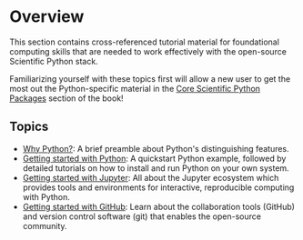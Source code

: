 # Overview

This section contains cross-referenced tutorial material for foundational computing skills that are needed to work effectively with the open-source Scientific Python stack.

Familiarizing yourself with these topics first will allow a new user to get the most out the Python-specific material in the [Core Scientific Python Packages](../core/overview) section of the book!

## Topics

- [Why Python?](why-python): A brief preamble about Python's distinguishing features.
- [Getting started with Python](getting-started-python): A quickstart Python example, followed by detailed tutorials on how to install and run Python on your own system.
- [Getting started with Jupyter](getting-started-jupyter): All about the Jupyter ecosystem which provides tools and environments for interactive, reproducible computing with Python.
- [Getting started with GitHub](getting-started-github): Learn about the collaboration tools (GitHub) and version control software (git) that enables the open-source community.
